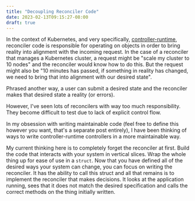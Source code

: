 ```yaml
---
title: "Decoupling Reconciler Code"
date: 2023-02-13T09:15:27-08:00
draft: true
---
```


In the context of Kubernetes, and very specifically, [controller-runtime][1], reconciler code is responsible for operating on objects in order to bring reality into alignment with the incoming request. In the case of a reconciler that manages a Kubernetes cluster, a request might be "scale my cluster to 10 nodes" and the reconciler would know how to do this. But the request might also be "10 minutes has passed, if something in reality has changed, we need to bring that into alignment with our desired state".

Phrased another way, a user can submit a desired state and the reconciler makes that desired state a reality (or errors).

However, I've seen lots of reconcilers with way too much responsibility. They become difficult to test due to lack of explicit control flow. 

In my obsession with writing maintainable code (feel free to define this however you want, that's a separate post entirely), I have been thinking of ways to write controller-runtime controllers in a more maintainable way.

My current thinking here is to completely forget the reconciler at first. Build the code that interacts with your system in vertical slices. Wrap the whole thing up for ease of use in a `struct`. Now that you have defined all of the desired ways your system can change, you can focus on writing the reconciler. It has the ability to call this struct and all that remains is to implement the reconciler that makes decisions. It looks at the application running, sees that it does not match the desired specification and calls the correct methods on the thing initially written.


[1]: https://github.com/kubernetes-sigs/controller-runtime